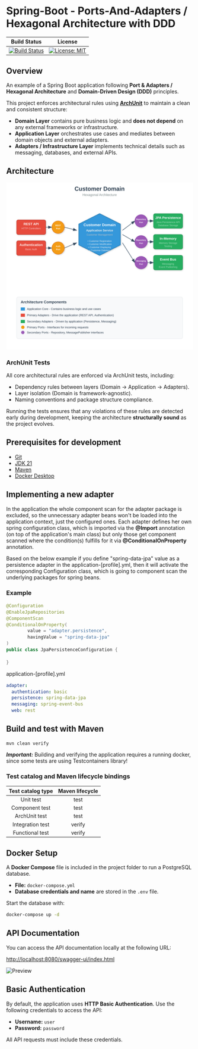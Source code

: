 # Spring-Boot - Ports-And-Adapters / Hexagonal Architecture with DDD


|Build Status|License|
|------------|-------|
|[![Build Status](https://img.shields.io/github/actions/workflow/status/hirannor/springboot-hexagonal-ddd/.github/workflows/maven.yml)](https://github.com/hirannor/springboot-hexagonal-ddd/actions/workflows/maven.yml)|[![License: MIT](https://img.shields.io/badge/License-MIT-yellow.svg)](https://opensource.org/licenses/MIT)|


## Overview

An example of a Spring Boot application following **Port & Adapters / Hexagonal Architecture** and **Domain-Driven Design (DDD)** principles.

This project enforces architectural rules using **[ArchUnit](https://www.archunit.org/)** to maintain a clean and consistent structure:

- **Domain Layer** contains pure business logic and **does not depend** on any external frameworks or infrastructure.
- **Application Layer** orchestrates use cases and mediates between domain objects and external adapters.
- **Adapters / Infrastructure Layer** implements technical details such as messaging, databases, and external APIs.

## Architecture

![Architecture](img/architecture.svg)


### ArchUnit Tests

All core architectural rules are enforced via ArchUnit tests, including:

- Dependency rules between layers (Domain → Application → Adapters).
- Layer isolation (Domain is framework-agnostic).
- Naming conventions and package structure compliance.

Running the tests ensures that any violations of these rules are detected early during development, keeping the architecture **structurally sound** as the project evolves.

## Prerequisites for development

- [Git](https://git-scm.com/downloads)
- [JDK 21](https://adoptium.net/)
- [Maven](https://maven.apache.org/download.cgi)
- [Docker Desktop](https://www.docker.com/products/docker-desktop/)

## Implementing a new adapter

In the application the whole component scan for the adapter package is excluded, so the unnecessary adapter beans won't be loaded into the application context, just the configured ones.
Each adapter defines her own spring configuration class, which is imported via the **@Import** annotation (on top of the application's main class) but only those get component scanned where the condition(s) fulfills for it via **@ConditionalOnProperty** annotation.

Based on the below example if you define "spring-data-jpa" value as a persistence adapter in the application-[profile].yml, 
then it will activate the corresponding Configuration class, which is going to component scan the underlying packages for spring beans.

### Example

```java
@Configuration
@EnableJpaRepositories
@ComponentScan
@ConditionalOnProperty(
        value = "adapter.persistence",
        havingValue = "spring-data-jpa"
)
public class JpaPersistenceConfiguration {

}
```

application-[profile].yml
```YAML
adapter:
  authentication: basic
  persistence: spring-data-jpa
  messaging: spring-event-bus
  web: rest
```

## Build and test with Maven
```
mvn clean verify
```

***Important:*** Building and verifying the application requires a running docker, since some tests are using
Testcontainers library!


### Test catalog and Maven lifecycle bindings

| Test catalog type | Maven lifecycle |
|:-----------------:|:---------------:|
|     Unit test     |      test       |
|  Component test   |      test       |
|   ArchUnit test   |      test       |
| Integration test  |     verify      |
|  Functional test  |     verify      |


## Docker Setup

A **Docker Compose** file is included in the project folder to run a PostgreSQL database.

- **File:** `docker-compose.yml`
- **Database credentials and name** are stored in the `.env` file.

Start the database with:

```bash
docker-compose up -d
```

## API Documentation
You can access the API documentation locally at the following URL:

[http://localhost:8080/swagger-ui/index.html](http://localhost:8080/swagger-ui/index.html)

![Preview](img/openapi-swagger-ui.PNG)

## Basic Authentication

By default, the application uses **HTTP Basic Authentication**. Use the following credentials to access the API:

- **Username:** `user`
- **Password:** `password`

All API requests must include these credentials.

